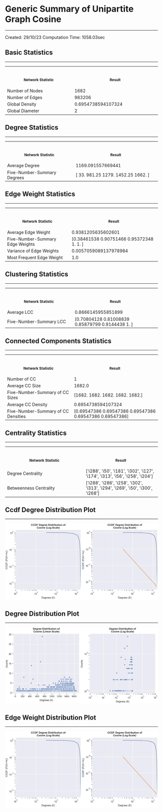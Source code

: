 # Generic Summary of Unipartite Graph **Cosine**
---
Created: 29/10/23
Computation Time: 1058.03sec

## Basic Statistics
---
<table>
<tr><th align="center"><img width="441" height="1"><p><small>Network Statistic</small></p></th><th align="center"><img width="441" height="1"><p><small>Result</small></p></th></tr>
<tr><td>Number of Nodes</td><td>1682</td></tr>
<tr><td>Number of Edges</td><td>983206</td></tr>
<tr><td>Global Density</td><td>0.6954738594107324</td></tr>
<tr><td>Global Diameter</td><td>2</td></tr>
</table>

## Degree Statistics
---
<table>
<tr><th align="center"><img width="441" height="1"><p><small>Network Statistic</small></p></th><th align="center"><img width="441" height="1"><p><small>Result</small></p></th></tr>
<tr><td>Average Degree</td><td>1169.091557669441</td></tr>
<tr><td>Five-Number-Summary Degrees</td><td>[  33.    981.25 1279.   1452.25 1662.  ]</td></tr>
</table>

## Edge Weight Statistics
---
<table>
<tr><th align="center"><img width="441" height="1"><p><small>Network Statistic</small></p></th><th align="center"><img width="441" height="1"><p><small>Result</small></p></th></tr>
<tr><td>Average Edge Weight</td><td>0.9381205635602601</td></tr>
<tr><td>Five-Number-Summary Edge Weights</td><td>[0.38461538 0.90751466 0.95372348 1.         1.        ]</td></tr>
<tr><td>Variance of Edge Weights</td><td>0.0057059089137978984</td></tr>
<tr><td>Most Frequent Edge Weight</td><td>1.0</td></tr>
</table>

## Clustering Statistics
---
<table>
<tr><th align="center"><img width="441" height="1"><p><small>Network Statistic</small></p></th><th align="center"><img width="441" height="1"><p><small>Result</small></p></th></tr>
<tr><td>Average LCC</td><td>0.8666145955851899</td></tr>
<tr><td>Five-Number-Summary LCC</td><td>[0.70804128 0.81008839 0.85879799 0.9144438  1.        ]</td></tr>
</table>

## Connected Components Statistics
---
<table>
<tr><th align="center"><img width="441" height="1"><p><small>Network Statistic</small></p></th><th align="center"><img width="441" height="1"><p><small>Result</small></p></th></tr>
<tr><td>Number of CC</td><td>1</td></tr>
<tr><td>Average CC Size</td><td>1682.0</td></tr>
<tr><td>Five-Number-Summary of CC Sizes</td><td>[1682. 1682. 1682. 1682. 1682.]</td></tr>
<tr><td>Average CC Density</td><td>0.6954738594107324</td></tr>
<tr><td>Five-Number-Summary of CC Densities</td><td>[0.69547386 0.69547386 0.69547386 0.69547386 0.69547386]</td></tr>
</table>

## Centrality Statistics
---
<table>
<tr><th align="center"><img width="441" height="1"><p><small>Network Statistic</small></p></th><th align="center"><img width="441" height="1"><p><small>Result</small></p></th></tr>
<tr><td>Degree Centrality</td><td>['i288', 'i50', 'i181', 'i302', 'i127', 'i174', 'i313', 'i56', 'i258', 'i204']</td></tr>
<tr><td>Betweenness Centrality</td><td>['i288', 'i286', 'i258', 'i302', 'i313', 'i294', 'i269', 'i50', 'i300', 'i268']</td></tr>
</table>

## Ccdf Degree Distribution Plot
---
![image](data/graph_summaries/projections/cosine/assets/ccdf_degree_distribution.jpg)

## Degree Distribution Plot
---
![image](data/graph_summaries/projections/cosine/assets/degree_distribution.jpg)

## Edge Weight Distribution Plot
---
![image](data/graph_summaries/projections/cosine/assets/edge_weight_distribution.jpg)

